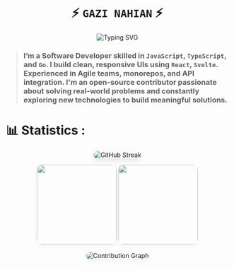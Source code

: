 <div align="center">
  
# ⚡ ` GAZI NAHIAN ` ⚡

<picture>
  <!-- Dark Mode -->
  <source media="(prefers-color-scheme: dark)" 
          srcset="https://readme-typing-svg.herokuapp.com?font=Fira+Code&weight=700&size=28&pause=1000&center=true&color=39D353&lines=Software+Developer;OpenSource+Contributor;Problem+Solver">
  <!-- Light Mode -->
  <img src="https://readme-typing-svg.herokuapp.com?font=Fira+Code&weight=700&size=28&pause=1000&center=true&color=2C9AB7&lines=Software+Developer;Open+Source+Contributor;Problem+Solver" alt="Typing SVG">
</picture>

</div>

>### I’m a Software Developer skilled in `JavaScript`, `TypeScript`, and `Go`. I build clean, responsive UIs using `React`, `Svelte`. Experienced in Agile teams, monorepos, and API integration. I'm an open-source contributor passionate about solving real-world problems and constantly exploring new technologies to build meaningful solutions.

# 📊 Statistics :

<div align="center">
  <!-- GitHub Streak -->
  <picture>
    <source media="(prefers-color-scheme: dark)" 
            srcset="https://github-readme-streak-stats.herokuapp.com?user=Gazi2050&theme=github-dark&hide_border=true&stroke=39D353&background=00000000"/>
    <img src="https://github-readme-streak-stats.herokuapp.com?user=Gazi2050&theme=default&hide_border=true&stroke=2C9AB7&background=00000000" alt="GitHub Streak" style="border-radius:12px; box-shadow:0px 4px 12px rgba(0,0,0,0.1);" />
  </picture>
</div>

<p align="center">
    <picture>
      <source media="(prefers-color-scheme: dark)" 
              srcset="https://github-readme-stats-sigma-five.vercel.app/api?username=Gazi2050&show_icons=true&count_private=true&hide_border=true&title_color=39D353&icon_color=39D353&text_color=c9d1d9&bg_color=00000000&ring_color=39D353&card_width=495"/>
      <img height="180em" src="https://github-readme-stats-sigma-five.vercel.app/api?username=Gazi2050&show_icons=true&count_private=true&hide_border=true&title_color=2C9AB7&icon_color=2C9AB7&text_color=2C9AB7&bg_color=00000000&ring_color=2C9AB7&card_width=495" style="border-radius:12px; box-shadow:0px 4px 12px rgba(0,0,0,0.05);"/>
    </picture>
    <picture>
      <source media="(prefers-color-scheme: dark)" 
              srcset="https://github-readme-stats-sigma-five.vercel.app/api/top-langs/?username=Gazi2050&layout=compact&hide_border=true&title_color=39D353&text_color=39D353&bg_color=00000000"/>
      <img height="180em" src="https://github-readme-stats-sigma-five.vercel.app/api/top-langs/?username=Gazi2050&layout=compact&hide_border=true&title_color=2C9AB7&text_color=2C9AB7" style="border-radius:12px; box-shadow:0px 4px 12px rgba(0,0,0,0.05);"/>
    </picture>
</p>

<div align="center">
  <!-- Contribution Graph -->
  <picture>
    <!-- Dark Mode -->
    <source media="(prefers-color-scheme: dark)" 
            srcset="https://github-readme-activity-graph.vercel.app/graph?username=Gazi2050&theme=github-compact&area=true&hide_border=true&custom_title=Contribution%20Graph&color=39D353&bg_color=00000000"/>
    <!-- Light Mode -->
    <img src="https://github-readme-activity-graph.vercel.app/graph?username=Gazi2050&theme=react-dark&area=true&hide_border=true&custom_title=Contribution%20Graph&bg_color=ffffff&color=2C9AB7&title_color=2C9AB7&line=2C9AB7&point=145C73&area_color=A0DDE6" alt="Contribution Graph" style="border-radius:12px; box-shadow:0px 4px 12px rgba(0,0,0,0.05);"/>
  </picture>
</div>
